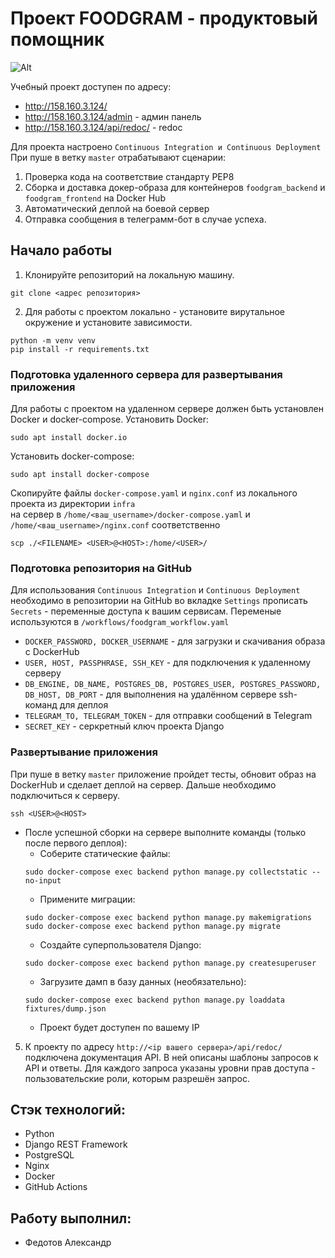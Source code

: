 # Проект FOODGRAM - продуктовый помощник

![Alt](https://github.com/Aleksandr-Fedotov/foodgram-project-react/actions/workflows/foodgram_workflow.yml/badge.svg 'Actions Status')

Учебный проект доступен по адресу: 
* http://158.160.3.124/
* http://158.160.3.124/admin - админ панель
* http://158.160.3.124/api/redoc/ - redoc  

Для проекта настроено `Continuous Integration и Continuous Deployment`  
При пуше в ветку `master` отрабатывают сценарии:
1. Проверка кода на соответствие стандарту PEP8
2. Сборка и доставка докер-образа для контейнеров `foodgram_backend` и `foodgram_frontend` на Docker Hub
3. Автоматический деплой на боевой сервер
4. Отправка сообщения в телеграмм-бот в случае успеха.

## Начало работы

1. Клонируйте репозиторий на локальную машину.
```
git clone <адрес репозитория>
```
2. Для работы с проектом локально - установите вирутальное окружение и установите зависимости.
```
python -m venv venv
pip install -r requirements.txt
```

### Подготовка удаленного сервера для развертывания приложения

Для работы с проектом на удаленном сервере должен быть установлен Docker и docker-compose.
Установить Docker:
```
sudo apt install docker.io
```
Установить docker-compose:
```
sudo apt install docker-compose
```
Скопируйте файлы `docker-compose.yaml` и `nginx.conf` из локального проекта из директории `infra`  
на сервер в `/home/<ваш_username>/docker-compose.yaml` и `/home/<ваш_username>/nginx.conf` соответственно
```
scp ./<FILENAME> <USER>@<HOST>:/home/<USER>/
```

### Подготовка репозитория на GitHub

Для использования `Continuous Integration` и `Continuous Deployment` необходимо в репозитории на GitHub во вкладке `Settings` прописать `Secrets` - переменные доступа к вашим сервисам.
Переменые используются в `/workflows/foodgram_workflow.yaml`

* `DOCKER_PASSWORD, DOCKER_USERNAME` - для загрузки и скачивания образа с DockerHub 
* `USER, HOST, PASSPHRASE, SSH_KEY` - для подключения к удаленному серверу 
* `DB_ENGINE, DB_NAME, POSTGRES_DB, POSTGRES_USER, POSTGRES_PASSWORD, DB_HOST, DB_PORT` - для выполнения на удалённом сервере ssh-команд для деплоя
* `TELEGRAM_TO, TELEGRAM_TOKEN` - для отправки сообщений в Telegram
* `SECRET_KEY` - серкретный ключ проекта Django

### Развертывание приложения

При пуше в ветку `master` приложение пройдет тесты, обновит образ на DockerHub и сделает деплой на сервер. Дальше необходимо подключиться к серверу.
```
ssh <USER>@<HOST>
```
* После успешной сборки на сервере выполните команды (только после первого деплоя):
    - Соберите статические файлы:
    ```
    sudo docker-compose exec backend python manage.py collectstatic --no-input
    ```
    - Примените миграции:
    ```
    sudo docker-compose exec backend python manage.py makemigrations  
    sudo docker-compose exec backend python manage.py migrate
    ```
    - Создайте суперпользователя Django:
    ```
    sudo docker-compose exec backend python manage.py createsuperuser
    ```
    - Загрузите дамп в базу данных (необязательно):  
    ```
    sudo docker-compose exec backend python manage.py loaddata fixtures/dump.json
    ```
    - Проект будет доступен по вашему IP

5. К проекту по адресу `http://<ip вашего сервера>/api/redoc/` подключена документация API. В ней описаны шаблоны запросов к API и ответы. Для каждого запроса указаны уровни прав доступа - пользовательские роли, которым разрешён запрос.

## Стэк технологий:
- Python
- Django REST Framework
- PostgreSQL
- Nginx
- Docker
- GitHub Actions

## Работу выполнил:
- Федотов Александр